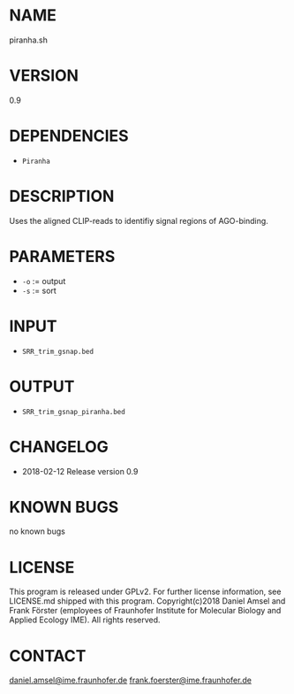 # NAME
piranha.sh
# VERSION
0.9
# DEPENDENCIES
- `Piranha`
# DESCRIPTION
Uses the aligned CLIP-reads to identifiy signal regions of AGO-binding.
# PARAMETERS
- `-o` := output
- `-s` := sort
# INPUT
- `SRR_trim_gsnap.bed`
# OUTPUT
- `SRR_trim_gsnap_piranha.bed`
# CHANGELOG
- 2018-02-12 Release version 0.9
# KNOWN BUGS
no known bugs
# LICENSE
This program is released under GPLv2. For further license information, see LICENSE.md shipped with this program.
Copyright(c)2018 Daniel Amsel and Frank Förster (employees of Fraunhofer Institute for Molecular Biology and Applied Ecology IME).
All rights reserved.
# CONTACT
daniel.amsel@ime.fraunhofer.de
frank.foerster@ime.fraunhofer.de
